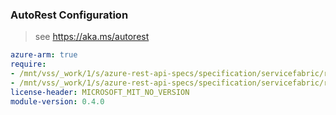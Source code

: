 ### AutoRest Configuration

> see https://aka.ms/autorest

``` yaml
azure-arm: true
require:
- /mnt/vss/_work/1/s/azure-rest-api-specs/specification/servicefabric/resource-manager/readme.md
- /mnt/vss/_work/1/s/azure-rest-api-specs/specification/servicefabric/resource-manager/readme.go.md
license-header: MICROSOFT_MIT_NO_VERSION
module-version: 0.4.0
```